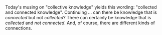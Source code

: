 

Today's musing on "collective knowledge" yields this wording: "collected and connected knowledge". Continuing ... can there be knowledge that is *connected* but not *collected*? There can certainly be knowledge that is *collected* and *not connected*. And, of course, there are different kinds of connections.



